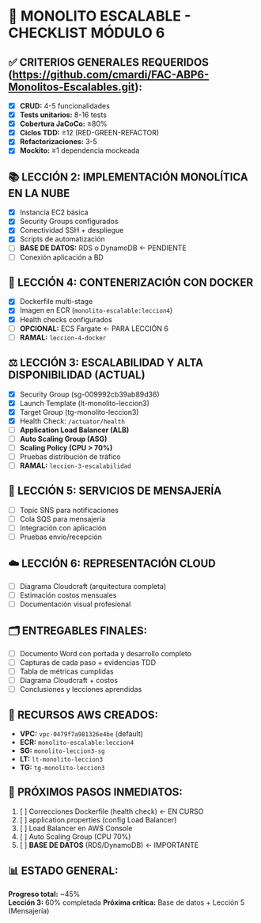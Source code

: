 # 🚀 MONOLITO ESCALABLE - CHECKLIST MÓDULO 6

## ✅ CRITERIOS GENERALES REQUERIDOS (https://github.com/cmardi/FAC-ABP6-Monolitos-Escalables.git):
- [x] **CRUD:** 4-5 funcionalidades
- [x] **Tests unitarios:** 8-16 tests
- [x] **Cobertura JaCoCo:** ≥80%
- [x] **Ciclos TDD:** ≥12 (RED-GREEN-REFACTOR)
- [x] **Refactorizaciones:** 3-5
- [x] **Mockito:** ≥1 dependencia mockeada

## 📚 LECCIÓN 2: IMPLEMENTACIÓN MONOLÍTICA EN LA NUBE
- [x] Instancia EC2 básica
- [x] Security Groups configurados
- [x] Conectividad SSH + despliegue
- [x] Scripts de automatización
- [ ] **BASE DE DATOS:** RDS o DynamoDB ← PENDIENTE
- [ ] Conexión aplicación a BD

## 🐳 LECCIÓN 4: CONTENERIZACIÓN CON DOCKER  
- [x] Dockerfile multi-stage
- [x] Imagen en ECR (`monolito-escalable:leccion4`)
- [x] Health checks configurados
- [ ] **OPCIONAL:** ECS Fargate ← PARA LECCIÓN 6
- [ ] **RAMAL:** `leccion-4-docker`

## ⚖️ LECCIÓN 3: ESCALABILIDAD Y ALTA DISPONIBILIDAD (ACTUAL)
- [x] Security Group (sg-009992cb39ab89d36)
- [x] Launch Template (lt-monolito-leccion3)
- [x] Target Group (tg-monolito-leccion3)
- [x] Health Check: `/actuator/health`
- [ ] **Application Load Balancer (ALB)**
- [ ] **Auto Scaling Group (ASG)** 
- [ ] **Scaling Policy (CPU > 70%)**
- [ ] Pruebas distribución de tráfico
- [ ] **RAMAL:** `leccion-3-escalabilidad`

## 📨 LECCIÓN 5: SERVICIOS DE MENSAJERÍA
- [ ] Topic SNS para notificaciones
- [ ] Cola SQS para mensajería
- [ ] Integración con aplicación
- [ ] Pruebas envío/recepción

## ☁️ LECCIÓN 6: REPRESENTACIÓN CLOUD
- [ ] Diagrama Cloudcraft (arquitectura completa)
- [ ] Estimación costos mensuales
- [ ] Documentación visual profesional

## 🗂️ ENTREGABLES FINALES:
- [ ] Documento Word con portada y desarrollo completo
- [ ] Capturas de cada paso + evidencias TDD
- [ ] Tabla de métricas cumplidas
- [ ] Diagrama Cloudcraft + costos
- [ ] Conclusiones y lecciones aprendidas

## 🔗 RECURSOS AWS CREADOS:
- **VPC:** `vpc-0479f7a981326e4be` (default)
- **ECR:** `monolito-escalable:leccion4`
- **SG:** `monolito-leccion3-sg` 
- **LT:** `lt-monolito-leccion3`
- **TG:** `tg-monolito-leccion3`

## 🎯 PRÓXIMOS PASOS INMEDIATOS:
1. [ ] Correcciones Dockerfile (health check) ← EN CURSO
2. [ ] application.properties (config Load Balancer)
3. [ ] Load Balancer en AWS Console
4. [ ] Auto Scaling Group (CPU 70%)
5. [ ] **BASE DE DATOS** (RDS/DynamoDB) ← IMPORTANTE

## 📊 ESTADO GENERAL:
**Progreso total:** ~45%  
**Lección 3:** 60% completada
**Próxima crítica:** Base de datos + Lección 5 (Mensajería)